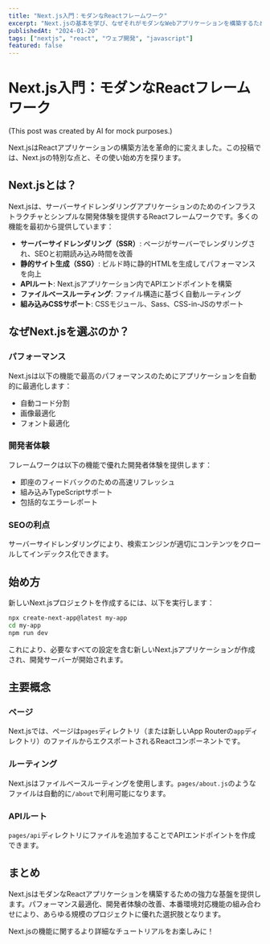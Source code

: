 ```yaml
---
title: "Next.js入門：モダンなReactフレームワーク"
excerpt: "Next.jsの基本を学び、なぜそれがモダンなWebアプリケーションを構築するための最も人気のあるReactフレームワークの一つになったのかを理解しましょう。"
publishedAt: "2024-01-20"
tags: ["nextjs", "react", "ウェブ開発", "javascript"]
featured: false
---
```


# Next.js入門：モダンなReactフレームワーク
(This post was created by AI for mock purposes.)

Next.jsはReactアプリケーションの構築方法を革命的に変えました。この投稿では、Next.jsの特別な点と、その使い始め方を探ります。

## Next.jsとは？

Next.jsは、サーバーサイドレンダリングアプリケーションのためのインフラストラクチャとシンプルな開発体験を提供するReactフレームワークです。多くの機能を最初から提供しています：

- **サーバーサイドレンダリング（SSR）**: ページがサーバーでレンダリングされ、SEOと初期読み込み時間を改善
- **静的サイト生成（SSG）**: ビルド時に静的HTMLを生成してパフォーマンスを向上
- **APIルート**: Next.jsアプリケーション内でAPIエンドポイントを構築
- **ファイルベースルーティング**: ファイル構造に基づく自動ルーティング
- **組み込みCSSサポート**: CSSモジュール、Sass、CSS-in-JSのサポート

## なぜNext.jsを選ぶのか？

### パフォーマンス
Next.jsは以下の機能で最高のパフォーマンスのためにアプリケーションを自動的に最適化します：
- 自動コード分割
- 画像最適化
- フォント最適化

### 開発者体験
フレームワークは以下の機能で優れた開発者体験を提供します：
- 即座のフィードバックのための高速リフレッシュ
- 組み込みTypeScriptサポート
- 包括的なエラーレポート

### SEOの利点
サーバーサイドレンダリングにより、検索エンジンが適切にコンテンツをクロールしてインデックス化できます。

## 始め方

新しいNext.jsプロジェクトを作成するには、以下を実行します：

```bash
npx create-next-app@latest my-app
cd my-app
npm run dev
```

これにより、必要なすべての設定を含む新しいNext.jsアプリケーションが作成され、開発サーバーが開始されます。

## 主要概念

### ページ
Next.jsでは、ページは`pages`ディレクトリ（または新しいApp Routerの`app`ディレクトリ）のファイルからエクスポートされるReactコンポーネントです。

### ルーティング
Next.jsはファイルベースルーティングを使用します。`pages/about.js`のようなファイルは自動的に`/about`で利用可能になります。

### APIルート
`pages/api`ディレクトリにファイルを追加することでAPIエンドポイントを作成できます。

## まとめ

Next.jsはモダンなReactアプリケーションを構築するための強力な基盤を提供します。パフォーマンス最適化、開発者体験の改善、本番環境対応機能の組み合わせにより、あらゆる規模のプロジェクトに優れた選択肢となります。

Next.jsの機能に関するより詳細なチュートリアルをお楽しみに！ 